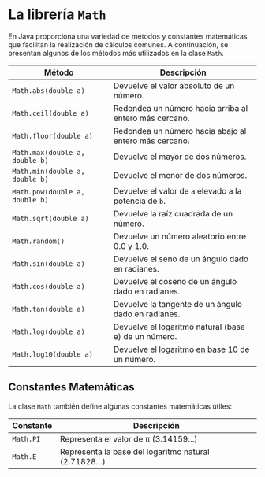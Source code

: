 # La librería `Math`

En Java proporciona una variedad de métodos y constantes matemáticas que facilitan la realización de cálculos
comunes. A continuación, se presentan algunos de los métodos más utilizados en la clase `Math`.

| Método                         | Descripción                                            |
|--------------------------------|--------------------------------------------------------|   
| `Math.abs(double a)`           | Devuelve el valor absoluto de un número.               |
| `Math.ceil(double a)`          | Redondea un número hacia arriba al entero más cercano. |
| `Math.floor(double a)`         | Redondea un número hacia abajo al entero más cercano.  |
| `Math.max(double a, double b)` | Devuelve el mayor de dos números.                      |
| `Math.min(double a, double b)` | Devuelve el menor de dos números.                      |
| `Math.pow(double a, double b)` | Devuelve el valor de `a` elevado a la potencia de `b`. |
| `Math.sqrt(double a)`          | Devuelve la raíz cuadrada de un número.                |
| `Math.random()`                | Devuelve un número aleatorio entre 0.0 y 1.0.          |
| `Math.sin(double a)`           | Devuelve el seno de un ángulo dado en radianes.        |
| `Math.cos(double a)`           | Devuelve el coseno de un ángulo dado en radianes.      |
| `Math.tan(double a)`           | Devuelve la tangente de un ángulo dado en radianes.    |
| `Math.log(double a)`           | Devuelve el logaritmo natural (base e) de un número.   |
| `Math.log10(double a)`         | Devuelve el logaritmo en base 10 de un número.         |

## Constantes Matemáticas

La clase `Math` también define algunas constantes matemáticas útiles:

| Constante | Descripción                                           |
|-----------|-------------------------------------------------------|
| `Math.PI` | Representa el valor de π (3.14159...)                 |
| `Math.E`  | Representa la base del logaritmo natural (2.71828...) |
